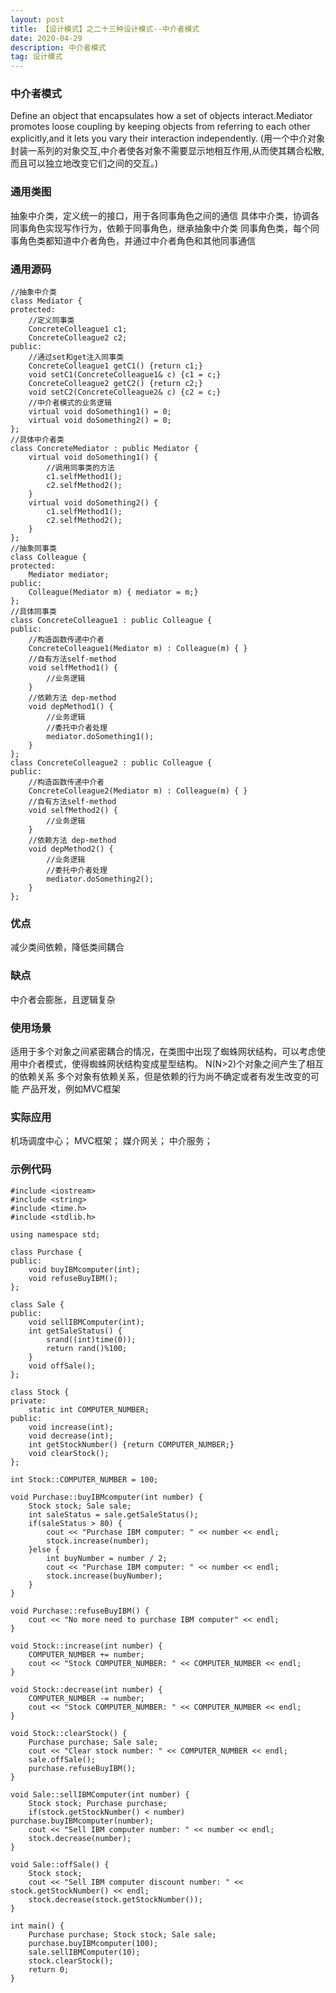 ```yaml
---
layout: post
title: 【设计模式】之二十三种设计模式--中介者模式
date: 2020-04-29
description: 中介者模式
tag: 设计模式
---
```

### 中介者模式
Define an object that encapsulates how a set of objects interact.Mediator promotes loose coupling by keeping objects from referring to each other explicitly,and it lets you vary their interaction independently.
(用一个中介对象封装一系列的对象交互,中介者使各对象不需要显示地相互作用,从而使其耦合松散,而且可以独立地改变它们之间的交互。)
### 通用类图
抽象中介类，定义统一的接口，用于各同事角色之间的通信
具体中介类，协调各同事角色实现写作行为，依赖于同事角色，继承抽象中介类
同事角色类，每个同事角色类都知道中介者角色，并通过中介者角色和其他同事通信
### 通用源码
```
//抽象中介类
class Mediator {
protected:
    //定义同事类
    ConcreteColleague1 c1;
    ConcreteColleague2 c2;
public:
    //通过set和get注入同事类
    ConcreteColleague1 getC1() {return c1;}
    void setC1(ConcreteColleague1& c) {c1 = c;}
    ConcreteColleague2 getC2() {return c2;}
    void setC2(ConcreteColleague2& c) {c2 = c;}
    //中介者模式的业务逻辑
    virtual void doSomething1() = 0;
    virtual void doSomething2() = 0;
};
//具体中介者类
class ConcreteMediator : public Mediator {
    virtual void doSomething1() {
        //调用同事类的方法
        c1.selfMethod1();
        c2.selfMethod2();
    }
    virtual void doSomething2() {
        c1.selfMethod1();
        c2.selfMethod2();
    }
};
//抽象同事类
class Colleague {
protected:
    Mediator mediator;
public:
    Colleague(Mediator m) { mediator = m;}
};
//具体同事类
class ConcreteColleague1 : public Colleague {
public:
    //构造函数传递中介者
    ConcreteColleague1(Mediator m) : Colleague(m) { }
    //自有方法self-method
    void selfMethod1() {
        //业务逻辑
    }
    //依赖方法 dep-method
    void depMethod1() {
        //业务逻辑
        //委托中介者处理
        mediator.doSomething1();
    }
};
class ConcreteColleague2 : public Colleague {
public:
    //构造函数传递中介者
    ConcreteColleague2(Mediator m) : Colleague(m) { }
    //自有方法self-method
    void selfMethod2() {
        //业务逻辑
    }
    //依赖方法 dep-method
    void depMethod2() {
        //业务逻辑
        //委托中介者处理
        mediator.doSomething2();
    }
};
```
### 优点
减少类间依赖，降低类间耦合
### 缺点
中介者会膨胀，且逻辑复杂
### 使用场景
适用于多个对象之间紧密耦合的情况，在类图中出现了蜘蛛网状结构，可以考虑使用中介者模式，使得蜘蛛网状结构变成星型结构。
N(N>2)个对象之间产生了相互的依赖关系
多个对象有依赖关系，但是依赖的行为尚不确定或者有发生改变的可能
产品开发，例如MVC框架
### 实际应用
机场调度中心；
MVC框架；
媒介网关；
中介服务；
### 示例代码
```
#include <iostream>
#include <string>
#include <time.h>
#include <stdlib.h>

using namespace std;

class Purchase {
public:
    void buyIBMcomputer(int);
    void refuseBuyIBM();
};

class Sale {
public:
    void sellIBMComputer(int);
    int getSaleStatus() {
        srand((int)time(0));
        return rand()%100;
    }
    void offSale();
};

class Stock {
private:
    static int COMPUTER_NUMBER;
public:
    void increase(int);
    void decrease(int);
    int getStockNumber() {return COMPUTER_NUMBER;}
    void clearStock();
};

int Stock::COMPUTER_NUMBER = 100;

void Purchase::buyIBMcomputer(int number) {
    Stock stock; Sale sale;
    int saleStatus = sale.getSaleStatus();
    if(saleStatus > 80) {
        cout << "Purchase IBM computer: " << number << endl;
        stock.increase(number);
    }else {
        int buyNumber = number / 2;
        cout << "Purchase IBM computer: " << number << endl;
        stock.increase(buyNumber);
    }
}

void Purchase::refuseBuyIBM() {
    cout << "No more need to purchase IBM computer" << endl;
}

void Stock::increase(int number) {
    COMPUTER_NUMBER += number;
    cout << "Stock COMPUTER_NUMBER: " << COMPUTER_NUMBER << endl;
}

void Stock::decrease(int number) {
    COMPUTER_NUMBER -= number;
    cout << "Stock COMPUTER_NUMBER: " << COMPUTER_NUMBER << endl;
}

void Stock::clearStock() {
    Purchase purchase; Sale sale;
    cout << "Clear stock number: " << COMPUTER_NUMBER << endl;
    sale.offSale();
    purchase.refuseBuyIBM();
}

void Sale::sellIBMComputer(int number) {
    Stock stock; Purchase purchase;
    if(stock.getStockNumber() < number) purchase.buyIBMcomputer(number);
    cout << "Sell IBM computer number: " << number << endl;
    stock.decrease(number);
}

void Sale::offSale() {
    Stock stock;
    cout << "Sell IBM computer discount number: " << stock.getStockNumber() << endl;
    stock.decrease(stock.getStockNumber());
}

int main() {
    Purchase purchase; Stock stock; Sale sale;
    purchase.buyIBMcomputer(100);
    sale.sellIBMComputer(10);
    stock.clearStock();
    return 0;
}
```

